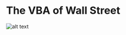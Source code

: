 #  The VBA of Wall Street
![alt text](https://i2.wp.com/vaguevisages.com/wp-content/uploads/2017/01/the-wolf-of-wall-street-one.png?fit=1920%2C800&ssl=1)
